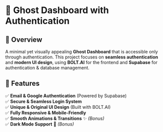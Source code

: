# 🚀 Ghost Dashboard with Authentication

## 🌟 Overview
A minimal yet visually appealing **Ghost Dashboard** that is accessible only through authentication. This project focuses on **seamless authentication** and **modern UI design**, using **BOLT.AI** for the frontend and **Supabase** for authentication & database management.

## 🎯 Features
✅ **Email & Google Authentication** (Powered by Supabase)  
✅ **Secure & Seamless Login System**  
✅ **Unique & Original UI Design** (Built with BOLT.AI)  
✅ **Fully Responsive & Mobile-Friendly**  
✅ **Smooth Animations & Transitions** ✨ *(Bonus)*  
✅ **Dark Mode Support** 🌙 *(Bonus)*  
